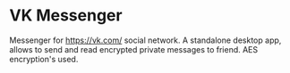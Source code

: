 # VK Messenger

Messenger for https://vk.com/ social network. A standalone desktop app, allows to send and read encrypted 
private messages to friend. AES encryption's used.
